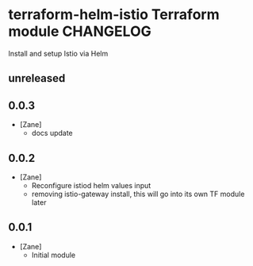 # terraform-helm-istio Terraform module CHANGELOG

Install and setup Istio via Helm

## unreleased

## 0.0.3
 - [Zane]
   - docs update

## 0.0.2
 - [Zane]
   - Reconfigure istiod helm values input 
   - removing istio-gateway install, this will go into its own TF module later

## 0.0.1
 - [Zane]
   - Initial module 
